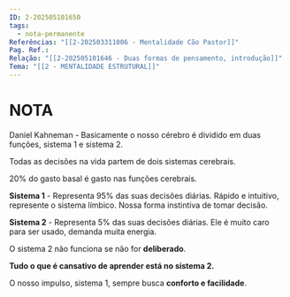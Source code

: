 ```yaml
---
ID: 2-202505101650
tags:
  - nota-permanente
Referências: "[[2-202503311006 - Mentalidade Cão Pastor]]"
Pag. Ref.: 
Relação: "[[2-202505101646 - Duas formas de pensamento, introdução]]"
Tema: "[[2 - MENTALIDADE ESTRUTURAL]]"
---
```

# NOTA 

Daniel Kahneman - Basicamente o nosso cérebro é dividido em duas funções, sistema 1 e sistema 2.

Todas as decisões na vida partem de dois sistemas cerebrais.

20% do gasto basal é gasto nas funções cerebrais.

**Sistema 1** - Representa 95% das suas decisões diárias. Rápido e intuitivo, represente o sistema límbico. Nossa forma instintiva de tomar decisão.

**Sistema 2** - Representa 5% das suas decisões diárias. Ele é muito caro para ser usado, demanda muita energia. 

O sistema 2 não funciona se não for **deliberado**.

**Tudo o que é cansativo de aprender está no sistema 2.**

O nosso impulso, sistema 1, sempre busca **conforto e facilidade**.









